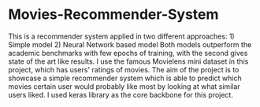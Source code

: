 # Movies-Recommender-System
This is a recommender system applied in two different approaches: 1) Simple model  2) Neural Network based model Both models outperform the academic benchmarks with few epochs of training, with the second gives state of the art like results.  I use the famous Movielens mini dataset in this project, which has users' ratings of movies. The aim of the project is to showcase a simple recommender system which is able to predict which movies certain user would probably like most by looking at what similar users liked. I used keras library as the core backbone for this project. 
